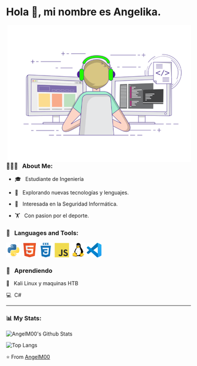 <h1 aling="center">Hola 👋, mi nombre es Angelika.</h1>

<img align="right" alt="gif" src="https://raw.githubusercontent.com/devSouvik/devSouvik/master/gif3.gif" width="500"/>

<h3>👨🏻‍💻 &nbsp; About Me: </h3>

- 🎓 &nbsp;  Estudiante de Ingeniería

- 🤔 &nbsp;  Explorando nuevas tecnologías y lenguajes.

- 🌱 &nbsp;  Interesada en la Seguridad Informática.
  
- 🏋️ &nbsp;  Con pasion por el deporte.

<h3>🔧 &nbsp; Languages and Tools: </h3>

<div>
  <img alt="Python" src="https://github.com/devicons/devicon/blob/master/icons/python/python-original.svg" width=40 height = 40>
  <img alt="HTML" src="https://github.com/devicons/devicon/blob/master/icons/html5/html5-original.svg" width=40 height = 40>
  <img alt="CSS" src="https://github.com/devicons/devicon/blob/master/icons/css3/css3-plain-wordmark.svg" width=40 height = 40>
  <img alt="JVS" src="https://github.com/devicons/devicon/blob/master/icons/javascript/javascript-original.svg" width=40 height = 40>
  <img alt="Linux" src="https://github.com/devicons/devicon/blob/master/icons/linux/linux-original.svg" width=40 height = 40>
  <img alt="VSC" src="https://github.com/devicons/devicon/blob/master/icons/vscode/vscode-original.svg" width=40 height = 40>
</div>

<h3> 📖 &nbsp; Aprendiendo </h3>

🐲 &nbsp; Kali Linux y maquinas HTB

💻&nbsp; C#

---

<h3>📊 My Stats:</h3>
<img align="center" src="https://github-readme-stats.vercel.app/api?username=AngelM00&count_private=true&line_height=20&show_icons=true&theme=radical&include_all_commits=true" alt="AngelM00's Github Stats">

![Top Langs](https://github-readme-stats.vercel.app/api/top-langs/?username=AngelM00&size_weight=0.5&count_weight=0.5&layout=compact&text_color=daf7dc&bg_color=151515)


⭐️ From [AngelM00](https://github.com/AngelM00)
